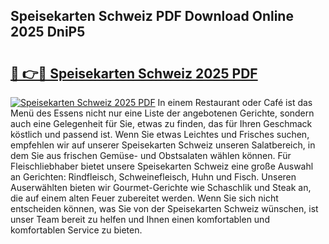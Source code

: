 ## Speisekarten Schweiz PDF Download Online 2025 DniP5

# <h2><a href="http://gc9atb.nevu.top/?p=Speisekarten+Schweiz">🔗 👉🔴 Speisekarten Schweiz 2025 PDF</a></h2>

[![Speisekarten Schweiz 2025 PDF](https://i.imgur.com/dBaPXMq.png)](http://gc9atb.nevu.top/?p=Speisekarten+Schweiz)
In einem Restaurant oder Café ist das Menü des Essens nicht nur eine Liste der angebotenen Gerichte, sondern auch eine Gelegenheit für Sie, etwas zu finden, das für Ihren Geschmack köstlich und passend ist. Wenn Sie etwas Leichtes und Frisches suchen, empfehlen wir auf unserer Speisekarten Schweiz unseren Salatbereich, in dem Sie aus frischen Gemüse- und Obstsalaten wählen können. Für Fleischliebhaber bietet unsere Speisekarten Schweiz eine große Auswahl an Gerichten: Rindfleisch, Schweinefleisch, Huhn und Fisch. Unseren Auserwählten bieten wir Gourmet-Gerichte wie Schaschlik und Steak an, die auf einem alten Feuer zubereitet werden. Wenn Sie sich nicht entscheiden können, was Sie von der Speisekarten Schweiz wünschen, ist unser Team bereit zu helfen und Ihnen einen komfortablen und komfortablen Service zu bieten.
